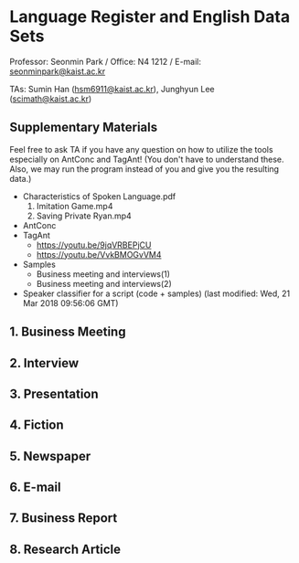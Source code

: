 # Language Register and English Data Sets

Professor: Seonmin Park / Office: N4 1212 / E-mail: seonminpark@kaist.ac.kr

TAs: Sumin Han (hsm6911@kaist.ac.kr), Junghyun Lee (scimath@kaist.ac.kr)

## Supplementary Materials

Feel free to ask TA if you have any question on how to utilize the tools especially on AntConc and TagAnt! (You don't have to understand these. Also, we may run the program instead of you and give you the resulting data.)

- Characteristics of Spoken Language.pdf
  1. Imitation Game.mp4
  2. Saving Private Ryan.mp4
- AntConc
- TagAnt
  - https://youtu.be/9jqVRBEPjCU
  - https://youtu.be/VvkBMOGvVM4 
- Samples
  - Business meeting and interviews(1)
  - Business meeting and interviews(2)
- Speaker classifier for a script (code + samples) (last modified: Wed, 21 Mar 2018 09:56:06 GMT)

## 1. Business Meeting

## 2. Interview

## 3. Presentation

## 4. Fiction

## 5. Newspaper

## 6. E-mail

## 7. Business Report

## 8. Research Article


